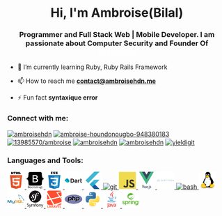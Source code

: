 <h1 align="center">Hi, I'm Ambroise(Bilal)</h1>
<h3 align="center">Programmer and Full Stack Web | Mobile Developer. I am passionate about Computer Security and Founder Of <a href="https://twitter.com/yieldigit" style="color:white" target="blank">@YielDigit</a>
</h3>

- 🔭 I’m currently learning Ruby, Ruby Rails Framework

- 📫 How to reach me **contact@ambroisehdn.me**

- ⚡ Fun fact **syntaxique error**

<h3 align="left">Connect with me:</h3>
<p align="left">
    <a href="https://twitter.com/ambroisehdn" target="blank"><img align="center"
            src="https://cdn.jsdelivr.net/npm/simple-icons@v3/icons/twitter.svg" alt="ambroisehdn" height="30"
            width="40" /></a>
    <a href="https://linkedin.com/in/ambroise-houndonougbo-948380183" target="blank"><img align="center"
            src="https://cdn.jsdelivr.net/npm/simple-icons@3.0.1/icons/linkedin.svg"
            alt="ambroise-houndonougbo-948380183" height="30" width="40" /></a>
    <a href="https://stackoverflow.com/users/13985570/ambroise" target="blank"><img align="center"
            src="https://cdn.jsdelivr.net/npm/simple-icons@3.0.1/icons/stackoverflow.svg" alt="13985570/ambroise"
            height="30" width="40" /></a>
    <a href="https://fb.com/ambroisehdn" target="blank"><img align="center"
            src="https://cdn.jsdelivr.net/npm/simple-icons@3.0.1/icons/facebook.svg" alt="ambroisehdn" height="30"
            width="40" /></a>
    <a href="https://instagram.com/ambroisehdn" target="blank"><img align="center"
            src="https://cdn.jsdelivr.net/npm/simple-icons@3.0.1/icons/instagram.svg" alt="ambroisehdn" height="30"
            width="40" /></a>
    <a href="https://www.youtube.com/c/informatutos" target="blank"><img align="center"
            src="https://cdn.jsdelivr.net/npm/simple-icons@3.1.0/icons/youtube.svg" alt="yieldigit" height="30"
            width="40" /></a>
</p>

<h3 align="left">Languages and Tools:</h3>
<p align="left"> 
             <a
        href="https://www.w3.org/html/" target="_blank"> <img
            src="https://raw.githubusercontent.com/devicons/devicon/master/icons/html5/html5-original-wordmark.svg"
            alt="html5" width="40" height="40" /> </a>
    <a href="https://getbootstrap.com" target="_blank"> <img
            src="https://raw.githubusercontent.com/devicons/devicon/master/icons/bootstrap/bootstrap-plain-wordmark.svg"
            alt="bootstrap" width="40" height="40" /> </a> <a href="https://www.w3schools.com/css/" target="_blank">
        <img src="https://raw.githubusercontent.com/devicons/devicon/master/icons/css3/css3-original-wordmark.svg"
            alt="css3" width="40" height="40" /> </a> 
            <a href="https://dart.dev/" target="_blank"> <img
            src="https://raw.githubusercontent.com/devicons/devicon/master/icons/dart/dart-original-wordmark.svg"
            alt="Dart" width="40" height="40" /> </a> 
             <a href="https://flutter.dev/" target="_blank"> <img
            src="https://raw.githubusercontent.com/devicons/devicon/master/icons/flutter/flutter-original.svg" alt="flutter" width="40" height="40" />
            <a href="https://git-scm.com/" target="_blank"> <img
            src="https://www.vectorlogo.zone/logos/git-scm/git-scm-icon.svg" alt="git" width="40" height="40" /> </a> <a href="https://developer.mozilla.org/en-US/docs/Web/JavaScript"
        target="_blank"> <img
            src="https://raw.githubusercontent.com/devicons/devicon/master/icons/javascript/javascript-original.svg"
            alt="javascript" width="40" height="40" /> </a>
             <a href="https://vuejs.org/" target="_blank"> <img
            src="https://raw.githubusercontent.com/devicons/devicon/master/icons/vuejs/vuejs-original-wordmark.svg"
            alt="vuejs" width="40" height="40" /> </a>
             <a href="https://www.electronjs.org/" target="_blank"> <img
            src="https://github.com/devicons/devicon/raw/master/icons/electron/electron-original-wordmark.svg"
            alt="electron" width="40" height="40" /> </a>
             <a href="https://www.gnu.org/software/bash/" target="_blank"> <img
            src="https://www.vectorlogo.zone/logos/gnu_bash/gnu_bash-icon.svg" alt="bash" width="40" height="40" /> </a>
    </a>
            <a href="https://www.linux.org/" target="_blank"> <img
            src="https://raw.githubusercontent.com/devicons/devicon/master/icons/linux/linux-original.svg" alt="linux"
            width="40" height="40" /> </a>
            <a href="https://www.mysql.com/" target="_blank"> <img
            src="https://raw.githubusercontent.com/devicons/devicon/master/icons/mysql/mysql-original-wordmark.svg"
            alt="mysql" width="40" height="40" /> </a> 
            <a href="https://symfony.com/" target="_blank"> <img
            src="https://github.com/devicons/devicon/raw/master/icons/symfony/symfony-original-wordmark.svg" alt="symfony" width="40" height="40" /> </a>
             <a href="https://laravel.com/" target="_blank"> <img
            src="https://raw.githubusercontent.com/devicons/devicon/master/icons/laravel/laravel-plain-wordmark.svg"
            alt="laravel" width="40" height="40" /> </a> 
    <a href="https://www.php.net" target="_blank"> <img
            src="https://raw.githubusercontent.com/devicons/devicon/master/icons/php/php-original.svg" alt="php"
            width="40" height="40" /> </a> <a href="https://www.python.org" target="_blank"> <img
            src="https://raw.githubusercontent.com/devicons/devicon/master/icons/python/python-original.svg"
            alt="python" width="40" height="40" /> </a>
             <a href="https://www.java.com/" target="_blank"> <img
            src="https://github.com/devicons/devicon/raw/master/icons/java/java-original-wordmark.svg" alt="java" width="40"
            height="40" /> </a> 
             <a href="https://spring.io/" target="_blank"> <img
            src="https://raw.githubusercontent.com/devicons/devicon/master/icons/spring/spring-original-wordmark.svg"
            alt="spring" width="40" height="40" /> </a>
            </p>
